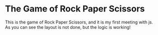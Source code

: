 # The Game of Rock Paper Scissors
This is the game of Rock Paper Scissors, and it is my first meeting with js. As you can see the layout is not done, but the logic is working! 
